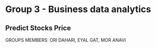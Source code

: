 

<h1> Group 3 - Business data analytics </h1>
  <h2> Predict Stocks Price </h2>
<bold>GROUPS MEMBERS: ORI DAHARI, EYAL GAT, MOR ANAVI </bold>  
